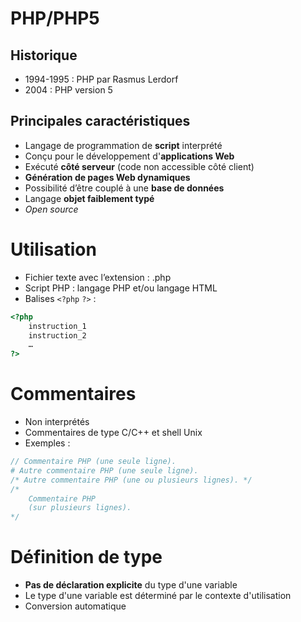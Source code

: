 PHP/PHP5
===

Historique
---
- 1994-1995 : PHP par Rasmus Lerdorf
- 2004 : PHP version 5

Principales caractéristiques
---
- Langage de programmation de **script** interprété 
- Conçu pour le développement d'**applications Web**
- Exécuté **côté serveur** (code non accessible côté client)
- **Génération de pages Web dynamiques**
- Possibilité d’être couplé à une **base de données**
- Langage **objet faiblement typé**
- _Open source_

Utilisation
===

- Fichier texte avec l’extension : .php
- Script PHP : langage PHP et/ou langage HTML
- Balises `<?php` `?>` :
```php
<?php
    instruction_1
    instruction_2
    …
?>
```

Commentaires
===
- Non interprétés
- Commentaires de type C/C++ et shell Unix 
- Exemples :
```php
// Commentaire PHP (une seule ligne).
# Autre commentaire PHP (une seule ligne).
/* Autre commentaire PHP (une ou plusieurs lignes). */
/*
    Commentaire PHP
    (sur plusieurs lignes).
*/
```

Définition de type
===
- **Pas de déclaration explicite** du type d'une variable
- Le type d'une variable est déterminé par le contexte d'utilisation
- Conversion automatique

